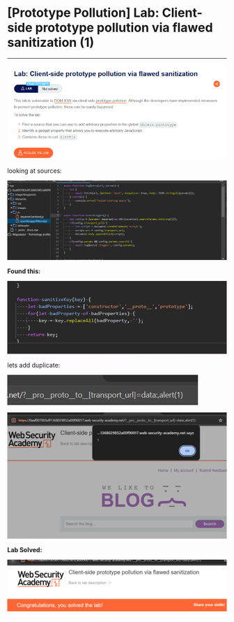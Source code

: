 # [Prototype Pollution] Lab: Client-side prototype pollution via flawed sanitization (1)

---

![Untitled](%5BPrototype%20Pollution%5D%20Lab%20Client-side%20prototype%20po%201c328cd87cbe4ff8a10b2226f79f1038/Untitled.png)

looking at sources: 

![Untitled](%5BPrototype%20Pollution%5D%20Lab%20Client-side%20prototype%20po%201c328cd87cbe4ff8a10b2226f79f1038/Untitled%201.png)

**Found this:** 

![Untitled](%5BPrototype%20Pollution%5D%20Lab%20Client-side%20prototype%20po%201c328cd87cbe4ff8a10b2226f79f1038/Untitled%202.png)

lets add duplicate: 

![Untitled](%5BPrototype%20Pollution%5D%20Lab%20Client-side%20prototype%20po%201c328cd87cbe4ff8a10b2226f79f1038/Untitled%203.png)

![Untitled](%5BPrototype%20Pollution%5D%20Lab%20Client-side%20prototype%20po%201c328cd87cbe4ff8a10b2226f79f1038/Untitled%204.png)

**Lab Solved:** 

![Untitled](%5BPrototype%20Pollution%5D%20Lab%20Client-side%20prototype%20po%201c328cd87cbe4ff8a10b2226f79f1038/Untitled%205.png)